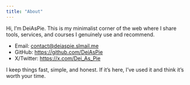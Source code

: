```yaml
---
title: "About"
---
```


Hi, I’m DeiAsPie. This is my minimalist corner of the web where I share tools, services, and courses I genuinely use and recommend.

- Email: contact@deiaspie.slmail.me
- GitHub: https://github.com/DeiAsPie
- X/Twitter: https://x.com/Dei_As_Pie

I keep things fast, simple, and honest. If it’s here, I’ve used it and think it’s worth your time.

